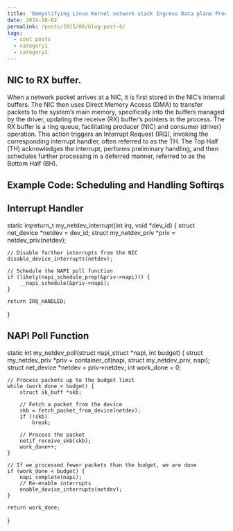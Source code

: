 ```yaml
---
title: 'Demystifying Linux Kernel network stack Ingress Data plane Processing'
date: 2024-10-02
permalink: /posts/2015/08/blog-post-4/
tags:
  - cool posts
  - category1
  - category2
---
```


## NIC to RX buffer.
 When a network packet arrives at a NIC, it is first stored in the NIC’s internal buffers. The NIC then uses Direct Memory Access (DMA) to transfer packets to the system’s main memory, specifically into the buffers managed by the driver, updating the receive (RX) buffer’s pointers in the process. The RX buffer is a ring queue, facilitating producer (NIC) and consumer (driver) operation. This action triggers an Interrupt Request (IRQ), invoking the corresponding interrupt handler, often referred to as the TH. The Top Half (TH) acknowledges the interrupt, performs preliminary handling, and then schedules further processing in a deferred manner,
referred to as the Bottom Half (BH).

## Example Code: Scheduling and Handling Softirqs

## Interrupt Handler
static irqreturn_t my_netdev_interrupt(int irq, void *dev_id)
{
    struct net_device *netdev = dev_id;
    struct my_netdev_priv *priv = netdev_priv(netdev);

    // Disable further interrupts from the NIC
    disable_device_interrupts(netdev);

    // Schedule the NAPI poll function
    if (likely(napi_schedule_prep(&priv->napi))) {
        __napi_schedule(&priv->napi);
    }

    return IRQ_HANDLED;
}

## NAPI Poll Function
static int my_netdev_poll(struct napi_struct *napi, int budget)
{
    struct my_netdev_priv *priv = container_of(napi, struct my_netdev_priv, napi);
    struct net_device *netdev = priv->netdev;
    int work_done = 0;

    // Process packets up to the budget limit
    while (work_done < budget) {
        struct sk_buff *skb;

        // Fetch a packet from the device
        skb = fetch_packet_from_device(netdev);
        if (!skb)
            break;

        // Process the packet
        netif_receive_skb(skb);
        work_done++;
    }

    // If we processed fewer packets than the budget, we are done
    if (work_done < budget) {
        napi_complete(napi);
        // Re-enable interrupts
        enable_device_interrupts(netdev);
    }

    return work_done;
}
